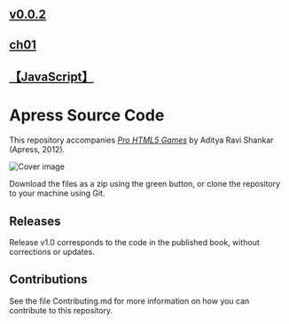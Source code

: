 ## [v0.0.2](https://github.com/littleflute/pro-html5-games/edit/master/README.md)
## [ch01](ch01)
## [【JavaScript】](https://littleflute.github.io/JavaScript/)

# Apress Source Code

This repository accompanies [*Pro HTML5 Games*](http://www.apress.com/9781430247104) by Aditya Ravi Shankar (Apress, 2012).

![Cover image](9781430247104.jpg)

Download the files as a zip using the green button, or clone the repository to your machine using Git.

## Releases

Release v1.0 corresponds to the code in the published book, without corrections or updates.

## Contributions

See the file Contributing.md for more information on how you can contribute to this repository.
